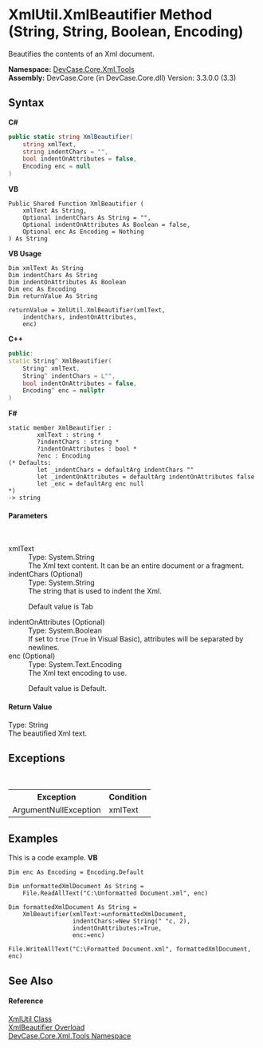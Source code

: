 # XmlUtil.XmlBeautifier Method (String, String, Boolean, Encoding)
 

Beautifies the contents of an Xml document.

**Namespace:**&nbsp;<a href="N_DevCase_Core_Xml_Tools">DevCase.Core.Xml.Tools</a><br />**Assembly:**&nbsp;DevCase.Core (in DevCase.Core.dll) Version: 3.3.0.0 (3.3)

## Syntax

**C#**<br />
``` C#
public static string XmlBeautifier(
	string xmlText,
	string indentChars = "",
	bool indentOnAttributes = false,
	Encoding enc = null
)
```

**VB**<br />
``` VB
Public Shared Function XmlBeautifier ( 
	xmlText As String,
	Optional indentChars As String = "",
	Optional indentOnAttributes As Boolean = false,
	Optional enc As Encoding = Nothing
) As String
```

**VB Usage**<br />
``` VB Usage
Dim xmlText As String
Dim indentChars As String
Dim indentOnAttributes As Boolean
Dim enc As Encoding
Dim returnValue As String

returnValue = XmlUtil.XmlBeautifier(xmlText, 
	indentChars, indentOnAttributes, 
	enc)
```

**C++**<br />
``` C++
public:
static String^ XmlBeautifier(
	String^ xmlText, 
	String^ indentChars = L"", 
	bool indentOnAttributes = false, 
	Encoding^ enc = nullptr
)
```

**F#**<br />
``` F#
static member XmlBeautifier : 
        xmlText : string * 
        ?indentChars : string * 
        ?indentOnAttributes : bool * 
        ?enc : Encoding 
(* Defaults:
        let _indentChars = defaultArg indentChars ""
        let _indentOnAttributes = defaultArg indentOnAttributes false
        let _enc = defaultArg enc null
*)
-> string 

```


#### Parameters
&nbsp;<dl><dt>xmlText</dt><dd>Type: System.String<br />The Xml text content. It can be an entire document or a fragment.</dd><dt>indentChars (Optional)</dt><dd>Type: System.String<br />The string that is used to indent the Xml. 

 Default value is Tab</dd><dt>indentOnAttributes (Optional)</dt><dd>Type: System.Boolean<br />If set to `true` (`True` in Visual Basic), attributes will be separated by newlines.</dd><dt>enc (Optional)</dt><dd>Type: System.Text.Encoding<br />The Xml text encoding to use. 

 Default value is Default.</dd></dl>

#### Return Value
Type: String<br />The beautified Xml text.

## Exceptions
&nbsp;<table><tr><th>Exception</th><th>Condition</th></tr><tr><td>ArgumentNullException</td><td>xmlText</td></tr></table>

## Examples
This is a code example. 
**VB**<br />
``` VB
Dim enc As Encoding = Encoding.Default

Dim unformattedXmlDocument As String =
    File.ReadAllText("C:\Unformatted Document.xml", enc)

Dim formattedXmlDocument As String =
    XmlBeautifier(xmlText:=unformattedXmlDocument,
                  indentChars:=New String(" "c, 2),
                  indentOnAttributes:=True,
                  enc:=enc)

File.WriteAllText("C:\Formatted Document.xml", formattedXmlDocument, enc)
```


## See Also


#### Reference
<a href="T_DevCase_Core_Xml_Tools_XmlUtil">XmlUtil Class</a><br /><a href="Overload_DevCase_Core_Xml_Tools_XmlUtil_XmlBeautifier">XmlBeautifier Overload</a><br /><a href="N_DevCase_Core_Xml_Tools">DevCase.Core.Xml.Tools Namespace</a><br />